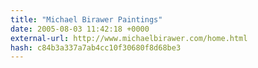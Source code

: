 ```yaml
---
title: "Michael Birawer Paintings"
date: 2005-08-03 11:42:18 +0000
external-url: http://www.michaelbirawer.com/home.html
hash: c84b3a337a7ab4cc10f30680f8d68be3
---
```



